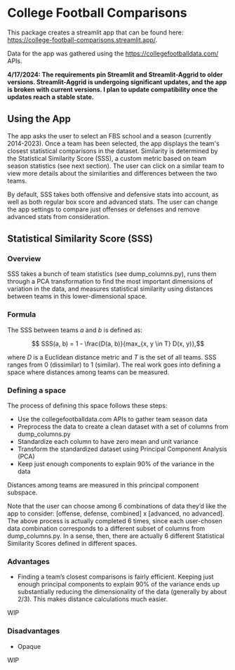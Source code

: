 # College Football Comparisons

This package creates a streamlit app that can be found here: https://college-football-comparisons.streamlit.app/.

Data for the app was gathered using the https://collegefootballdata.com/ APIs.

**4/17/2024: The requirements pin Streamlit and Streamlit-Aggrid to older versions. Streamlit-Aggrid is undergoing significant updates, and the app is broken with current versions. I plan to update compatibility once the updates reach a stable state.**

## Using the App

The app asks the user to select an FBS school and a season (currently 2014-2023). Once a team has been selected, the app displays the team's closest statistical comparisons in the dataset. Similarity is determined by the Statistical Similarity Score (SSS), a custom metric based on team season statistics (see next section). The user can click on a similar team to view more details about the similarities and differences between the two teams.

By default, SSS takes both offensive and defensive stats into account, as well as both regular box score and advanced stats. The user can change the app settings to compare just offenses or defenses and remove advanced stats from consideration.

## Statistical Similarity Score (SSS)

### Overview

SSS takes a bunch of team statistics (see dump_columns.py), runs them through a PCA transformation to find the most important dimensions of variation in the data, and measures statistical similarity using distances between teams in this lower-dimensional space.

### Formula

The SSS between teams $a$ and $b$ is defined as:

$$ SSS(a, b) = 1 - \frac{D(a, b)}{max_{x, y \in T} D(x, y)},$$

where $D$ is a Euclidean distance metric and $T$ is the set of all teams. SSS ranges from 0 (dissimilar) to 1 (similar). The real work goes into defining a space where distances among teams can be measured.

### Defining a space

The process of defining this space follows these steps:

 * Use the collegefootballdata.com APIs to gather team season data
 * Preprocess the data to create a clean dataset with a set of columns from dump_columns.py
 * Standardize each column to have zero mean and unit variance
 * Transform the standardized dataset using Principal Component Analysis (PCA)
 * Keep just enough components to explain 90% of the variance in the data

Distances among teams are measured in this principal component subspace.

Note that the user can choose among 6 combinations of data they’d like the app to consider: [offense, defense, combined] x [advanced, no advanced]. The above process is actually completed 6 times, since each user-chosen data combination corresponds to a different subset of columns from dump_columns.py. In a sense, then, there are actually 6 different Statistical Similarity Scores defined in different spaces.

### Advantages

 * Finding a team’s closest comparisons is fairly efficient. Keeping just enough principal components to explain 90% of the variance ends up substantially reducing the dimensionality of the data (generally by about 2/3). This makes distance calculations much easier.

WIP

### Disadvantages

 * Opaque
   
WIP

